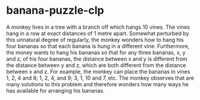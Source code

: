 # banana-puzzle-clp
A monkey lives in a tree with a branch off which hangs 10 vines. The vines hang in a row at exact distances of 1 metre apart. Somewhat perturbed by this unnatural degree of regularly, the monkey wonders how to hang his four bananas so that each banana is hung in a different vine. Furthermore, the money wants to hang his bananas so that for any three bananas, x, y and z, of his four bananas, the
distance between x and y is different from the distance between y and z, which are both different from the distance between x and z. For example, the monkey can place the bananas in vines 1, 2, 4 and 8; 1, 2, 4, and 9; 3, 1, 10 and 7, etc. The monkey observes that are many solutions to this problem and therefore wonders how many ways he has available for arranging his bananas.
